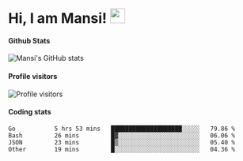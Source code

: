 # Hi, I am Mansi! <img src="https://user-images.githubusercontent.com/1303154/88677602-1635ba80-d120-11ea-84d8-d263ba5fc3c0.gif" width="30px">

#### Github Stats

![Mansi's GitHub stats](https://github-readme-stats.vercel.app/api?username=mansikulkarni96&theme=tokyonight&count_private=true&show_icons=true&hide=contribs)

#### Profile visitors

![Profile visitors](https://visitor-badge.glitch.me/badge?page_id=page.id&left_color=grey&right_color=blue)

#### Coding stats

<!--START_SECTION:waka-->

```text
Go           5 hrs 53 mins   ████████████████████░░░░░   79.86 %
Bash         26 mins         █▓░░░░░░░░░░░░░░░░░░░░░░░   06.06 %
JSON         23 mins         █▒░░░░░░░░░░░░░░░░░░░░░░░   05.40 %
Other        19 mins         █░░░░░░░░░░░░░░░░░░░░░░░░   04.36 %
```

<!--END_SECTION:waka-->
